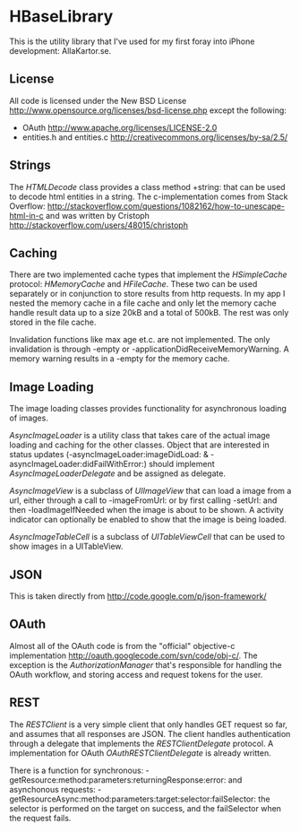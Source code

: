 HBaseLibrary
=============================

This is the utility library that I've used for my first foray into iPhone development: AllaKartor.se.

License
-----------------------------

All code is licensed under the New BSD License http://www.opensource.org/licenses/bsd-license.php except the following:

* OAuth http://www.apache.org/licenses/LICENSE-2.0
* entities.h and entities.c http://creativecommons.org/licenses/by-sa/2.5/

Strings
-----------------------------

The _HTMLDecode_ class provides a class method +string: that can be used to decode html entities in a string. The c-implementation comes from Stack Overflow: http://stackoverflow.com/questions/1082162/how-to-unescape-html-in-c and was written by Cristoph http://stackoverflow.com/users/48015/christoph

Caching
-----------------------------

There are two implemented cache types that implement the _HSimpleCache_ protocol: _HMemoryCache_ and _HFileCache_. These two can be used separately or in conjunction to store results from http requests. In my app I nested the memory cache in a file cache and only let the memory cache handle result data up to a size 20kB and a total of 500kB. The rest was only stored in the file cache.

Invalidation functions like max age et.c. are not implemented. The only invalidation is through -empty or -applicationDidReceiveMemoryWarning. A memory warning results in a -empty for the memory cache.

Image Loading
-----------------------------

The image loading classes provides functionality for asynchronous loading of images. 

_AsyncImageLoader_ is a utility class that takes care of the actual image loading and caching for the other classes. Object that are interested in status updates (-asyncImageLoader:imageDidLoad: & -asyncImageLoader:didFailWithError:) should implement _AsyncImageLoaderDelegate_ and be assigned as delegate.

_AsyncImageView_ is a subclass of _UIImageView_ that can load a image from a url, either through a call to -imageFromUrl: or by first calling -setUrl: and then -loadImageIfNeeded when the image is about to be shown. A activity indicator can optionally be enabled to show that the image is being loaded.

_AsyncImageTableCell_ is a subclass of _UITableViewCell_ that can be used to show images in a UITableView.

JSON
-----------------------------

This is taken directly from http://code.google.com/p/json-framework/

OAuth
-----------------------------

Almost all of the OAuth code is from the "official" objective-c implementation http://oauth.googlecode.com/svn/code/obj-c/. The exception is the _AuthorizationManager_ that's responsible for handling the OAuth workflow, and storing access and request tokens for the user.

REST
-----------------------------

The _RESTClient_ is a very simple client that only handles GET request so far, and assumes that all responses are JSON. The client handles authentication through a delegate that implements the _RESTClientDelegate_ protocol. A implementation for OAuth _OAuthRESTClientDelegate_ is already written.

There is a function for synchronous: -getResource:method:parameters:returningResponse:error: and asynchonous requests: -getResourceAsync:method:parameters:target:selector:failSelector: the selector is performed on the target on success, and the failSelector when the request fails.